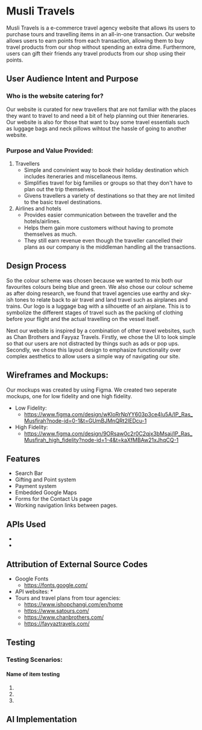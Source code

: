 # Musli Travels
Musli Travels is a e-commerce travel agency website that allows its users to purchase tours and travelling items in an all-in-one transaction. Our website allows users to earn points from each transaction, allowing them to buy travel products from our shop without spending an extra dime. Furthermore, users can gift their friends any travel products from our shop using their points.

## User Audience Intent and Purpose
### Who is the website catering for?
Our website is curated for new travellers that are not familiar with the places they want to travel to and need a bit of help planning out thier iteneraries. Our website is also for those that want to buy some travel essentials such as luggage bags and neck pillows wihtout the hassle of going to another website.
### Purpose and Value Provided:
1. Travellers
    * Simple and convinient way to book their holiday destination which includes iteneraries and miscellaneous items.
    * Simplifies travel for big families or groups so that they don't have to plan out the trip themselves.
    * Givens travellers a variety of destinations so that they are not limited to the basic travel destinations.
2. Airlines and hotels
    * Provides easier communication between the traveller and the hotels/airlines.
    * Helps them gain more customers without having to promote themselves as much.
    * They still earn revenue even though the traveller cancelled their plans as our company is the middleman handling all the transactions. 

## Design Process
So the colour scheme was chosen because we wanted to mix both our favourites colours being blue and green. We also chose our colour scheme as after doing research, we found that travel agencies use earthy and sky-ish tones to relate back to air travel and land travel such as airplanes and trains. Our logo is a luggage bag with a silhouette of an airplane. This is to symbolize the different stages of travel such as the packing of clothing before your flight and the actual travelling on the vessel itself.

Next our website is inspired by a combination of other travel websites, such as Chan Brothers and Fayyaz Travels. Firstly, we chose the UI to look simple so that our users are not distracted by things such as ads or pop ups. Secondly, we chose this layout design to emphasize functionality over complex aesthetics to allow users a simple way of navigating our site.

## Wireframes and Mockups:
Our mockups was created by using Figma. We created two seperate mockups, one for low fidelity and one high fidelity.
* Low Fidelity:
    * https://www.figma.com/design/wKloRrNpYY603p3ce4lu5A/IP_Ras_Musfirah?node-id=0-1&t=GUmBJMnQRt2IEDcu-1
* High Fidelity:
    * https://www.figma.com/design/9ORsaw0c2r0C2qjx3bMsaj/IP_Ras_Musfirah_high_fidelity?node-id=1-4&t=kaXfMBAw21xJhqCQ-1

## Features
* Search Bar
* Gifting and Point system
* Payment system
* Embedded Google Maps
* Forms for the Contact Us page
* Working navigation links between pages.

## APIs Used
* 
*

## Attribution of External Source Codes
* Google Fonts
    * https://fonts.google.com/
* API websites:
    * 
* Tours and travel plans from tour agencies:
    * https://www.ishopchangi.com/en/home
    * https://www.satours.com/
    * https://www.chanbrothers.com/
    * https://fayyaztravels.com/

## Testing
### Testing Scenarios:
#### Name of item testing
1.
2.
3.

## AI Implementation